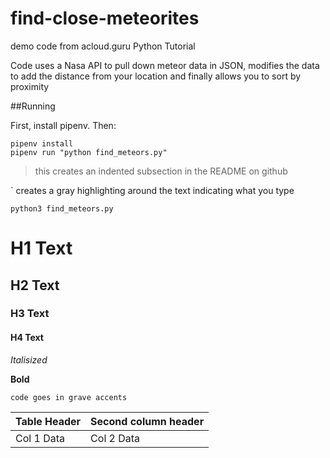 # find-close-meteorites
demo code from acloud.guru Python Tutorial

Code uses a Nasa API to pull down meteor data in JSON, modifies the data to add the distance from your location and finally allows you to sort by proximity 

##Running

First, install pipenv.  Then:

```
pipenv install
pipenv run "python find_meteors.py"
```


> this creates an indented subsection in the README on github

\` creates a gray highlighting around the text indicating what you type

`python3 find_meteors.py`

# H1 Text
## H2 Text
### H3 Text
#### H4 Text
*Italisized* 

**Bold** 

`code goes in grave accents` 

Table Header | Second column header
-------|----------
Col 1 Data | Col 2 Data

